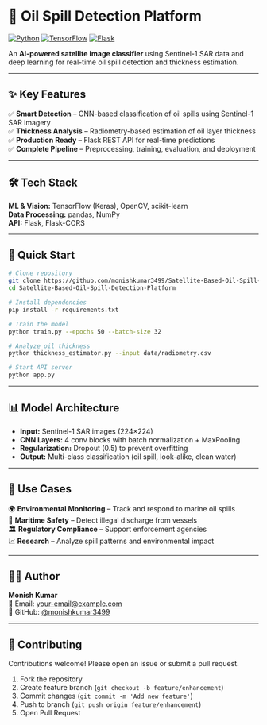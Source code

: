 # 🌊 Oil Spill Detection Platform

[![Python](https://img.shields.io/badge/Python-3.8+-blue.svg)](https://www.python.org/downloads/)
[![TensorFlow](https://img.shields.io/badge/TensorFlow-2.x-orange.svg)](https://www.tensorflow.org/)
[![Flask](https://img.shields.io/badge/Flask-2.x-green.svg)](https://flask.palletsprojects.com/)

An **AI-powered satellite image classifier** using Sentinel-1 SAR data and deep learning for real-time oil spill detection and thickness estimation.

---

## ✨ Key Features

✅ **Smart Detection** – CNN-based classification of oil spills using Sentinel-1 SAR imagery  
✅ **Thickness Analysis** – Radiometry-based estimation of oil layer thickness  
✅ **Production Ready** – Flask REST API for real-time predictions  
✅ **Complete Pipeline** – Preprocessing, training, evaluation, and deployment

---

## 🛠 Tech Stack

**ML & Vision:** TensorFlow (Keras), OpenCV, scikit-learn  
**Data Processing:** pandas, NumPy  
**API:** Flask, Flask-CORS

---

## 🚀 Quick Start

```bash
# Clone repository
git clone https://github.com/monishkumar3499/Satellite-Based-Oil-Spill-Detection-Platform.git
cd Satellite-Based-Oil-Spill-Detection-Platform

# Install dependencies
pip install -r requirements.txt

# Train the model
python train.py --epochs 50 --batch-size 32

# Analyze oil thickness
python thickness_estimator.py --input data/radiometry.csv

# Start API server
python app.py
```

---

## 📊 Model Architecture

- **Input:** Sentinel-1 SAR images (224×224)
- **CNN Layers:** 4 conv blocks with batch normalization + MaxPooling
- **Regularization:** Dropout (0.5) to prevent overfitting
- **Output:** Multi-class classification (oil spill, look-alike, clean water)

---

## 🎯 Use Cases

🌍 **Environmental Monitoring** – Track and respond to marine oil spills  
🚢 **Maritime Safety** – Detect illegal discharge from vessels  
🏛️ **Regulatory Compliance** – Support enforcement agencies  
📈 **Research** – Analyze spill patterns and environmental impact

---

## 👨‍💻 Author

**Monish Kumar**  
📧 Email: [your-email@example.com](mailto:monishkumar3499@gmail.com)  
🔗 GitHub: [@monishkumar3499](https://github.com/monishkumar3499)

---

## 🤝 Contributing

Contributions welcome! Please open an issue or submit a pull request.

1. Fork the repository
2. Create feature branch (`git checkout -b feature/enhancement`)
3. Commit changes (`git commit -m 'Add new feature'`)
4. Push to branch (`git push origin feature/enhancement`)
5. Open Pull Request
